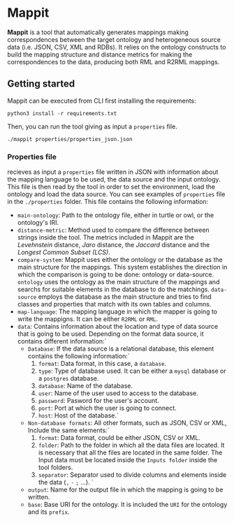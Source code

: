 # Mappit

**Mappit** is a tool that automatically generates mappings making correspondences between the target ontology and heterogeneous source data (i.e. JSON, CSV, XML and RDBs). It relies on the ontology constructs to build the mapping structure and distance metrics for making the correspondences to the data, producing both RML and R2RML mappings.

## Getting started

Mappit can be executed from CLI first installing the requirements:

```
python3 install -r requirements.txt
```

Then, you can run the tool giving as input a `properties` file. 

```
./mappit properties/properties_json.json
```

### Properties file
recieves as input a `properties` file written in JSON with information about the mapping language to be used, the data source and the input ontology. This file is then read by the tool in order to set the environment, load the ontology and load the data source. You can see examples of `properties` file in the `./properties` folder. This file contains the following information:

*  `main-ontology`: Path to the ontology file, either in turtle or owl, or the ontology's IRI.
*  `distance-metric`: Method used to compare the difference between strings inside the tool. The metrics included in Mappit are the _Levehnstein_ distance, _Jaro_ distance, the _Jaccard_ distance and the _Longest Common Subset (LCS)_.
*  `compare-system`: Mappit uses either the ontology or the database as the main structure for the mappings. This system establishes the direction in which the comparison is going to be done: ontology or data-source. `ontology` uses the ontology as the main structure of the mappings and searchs for suitable elements in the database to do the matchings. `data-source` employs the database as the main structure and tries to find classes and properties that match with its own tables and columns.
*  `map-language`: The mapping language in which the mapper is going to write the mappigns. It can be either `R2RML` or `RML`.
*  `data`: Contains information about the location and type of data source that is going to be used. Depending on the format data source, it contains different information:`
   -  `Database`: If the data source is a relational database, this element contains the following information:`
       1.  `format`: Data format, in this case, a `database`.
       2.  `type`: Type of database used. It can be either a `mysql` database or a `postgres` database.
       3.  `database`: Name of the database.
       4.  `user`: Name of the user used to access to the database.
       5.  `password`: Pasword for the user's account.
       6.  `port`: Port at which the user is going to connect.
       7.  `host`: Host of the database.`
   -  `Non-database formats`: All other formats, such as JSON, CSV or XML, Include the same elements:`
       1.  `format`: Data format, could be either JSON, CSV or XML.
       2.  `folder`: Path to the folder in which all the data files are located. It is necessary that all the files are located in the same folder. The Input data must be located inside the `Inputs folder` inside the tool folders.
       3.  `separator`: Separator used to divide columns and elements inside the data (`,` `-` `;` ...). `
   -  `output`: Name for the output file in which the mapping is going to be written.
   -  `base`: Base URI for the ontology. It is included the `URI` for the ontology and its `prefix`.
